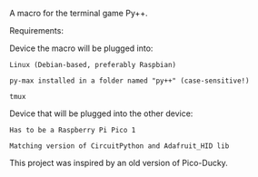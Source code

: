 A macro for the terminal game Py++.

Requirements:
             
  Device the macro will be plugged into:
  
    Linux (Debian-based, preferably Raspbian)
    
    py-max installed in a folder named "py++" (case-sensitive!)
    
    tmux
  
  Device that will be plugged into the other device:
  
    Has to be a Raspberry Pi Pico 1
    
    Matching version of CircuitPython and Adafruit_HID lib
  

This project was inspired by an old version of Pico-Ducky.
